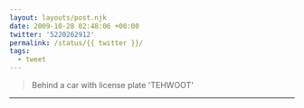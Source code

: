 ```yaml
---
layout: layouts/post.njk
date: 2009-10-28 02:48:06 +00:00
twitter: '5220262912'
permalink: /status/{{ twitter }}/
tags: 
  - tweet
---
```


> Behind a car with license plate 'TEHWOOT'

---
